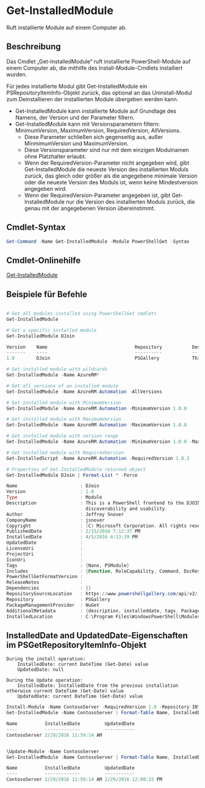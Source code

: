 # Get-InstalledModule

Ruft installierte Module auf einem Computer ab.

## Beschreibung

Das Cmdlet „Get-InstalledModule“ ruft installierte PowerShell-Module auf einem Computer ab, die mithilfe des Install-Module-Cmdlets installiert wurden.

Für jedes installierte Modul gibt Get-InstalledModule ein PSRepositoryItemInfo-Objekt zurück, das optional an das Uninstall-Modul zum Deinstallieren der installierten Module übergeben werden kann.

- Get-InstalledModule kann installierte Module auf Grundlage des Namens, der Version und der Parameter filtern.
- Get-InstalledModule kann mit Versionsparametern filtern: MinimumVersion, MaximumVersion, RequiredVersion, AllVersions.
  - Diese Parameter schließen sich gegenseitig aus, außer MinmimumVersion und MaximumVersion.
  - Diese Versionsparameter sind nur mit dem einzigen Modulnamen ohne Platzhalter erlaubt.
  - Wenn der RequiredVersion-Parameter nicht angegeben wird, gibt Get-InstalledModule die neueste Version des installierten Moduls zurück, das gleich oder größer als die angegebene minimale Version oder die neueste Version des Moduls ist, wenn keine Mindestversion angegeben wird. 
  - Wenn der RequiredVersion-Parameter angegeben ist, gibt Get-InstalledModule nur die Version des installierten Moduls zurück, die genau mit der angegebenen Version übereinstimmt.

## Cmdlet-Syntax
```powershell
Get-Command -Name Get-InstalledModule -Module PowerShellGet -Syntax
```

## Cmdlet-Onlinehilfe

[Get-InstalledModule](http://go.microsoft.com/fwlink/?LinkId=526863)

## Beispiele für Befehle

```powershell

# Get all modules installed using PowerShellGet cmdlets
Get-InstalledModule

# Get a specific installed module
Get-InstalledModule DJoin

Version    Name                                Repository           Description
-------    ----                                ----------           -----------
1.0        DJoin                               PSGallery            This is a PowerShell frontend to the DJOIN.exe c...

# Get installed module with wildcards
Get-InstalledModule -Name AzureRM*

# Get all versions of an installed module
Get-InstalledModule -Name AzureRM.Automation -AllVersions

# Get installed module with MinimumVersion
Get-InstalledModule -Name AzureRM.Automation -MinimumVersion 1.0.0

# Get installed module with MaximumVersion
Get-InstalledModule -Name AzureRM.Automation -MaximumVersion 1.0.8

# Get installed module with version range
Get-InstalledModule -Name AzureRM.Automation -MinimumVersion 1.0.0 -MaximumVersion 1.0.8

# Get installed module with RequiredVersion
Get-InstalledScript -Name AzureRM.Automation -RequiredVersion 1.0.3

# Properties of Get-InstalledModule returned object
Get-InstalledModule DJoin | Format-List * -Force

Name                       : DJoin
Version                    : 1.0
Type                       : Module
Description                : This is a PowerShell frontend to the DJOIN.exe command which provides better
                             discoverability and usability.
Author                     : Jeffrey Snover
CompanyName                : jsnover
Copyright                  : (C) Microsoft Corporation. All rights reserved.
PublishedDate              : 2/15/2016 7:12:37 PM
InstalledDate              : 4/5/2016 4:13:39 PM
UpdatedDate                :
LicenseUri                 :
ProjectUri                 :
IconUri                    :
Tags                       : {Nano, PSModule}
Includes                   : {Function, RoleCapability, Command, DscResource...}
PowerShellGetFormatVersion :
ReleaseNotes               :
Dependencies               : {}
RepositorySourceLocation   : https://www.powershellgallery.com/api/v2/
Repository                 : PSGallery
PackageManagementProvider  : NuGet
AdditionalMetadata         : {description, installeddate, tags, PackageManagementProvider...}
InstalledLocation          : C:\Program Files\WindowsPowerShell\Modules\DJoin\1.0

```



## InstalledDate and UpdatedDate-Eigenschaften im PSGetRepositoryItemInfo-Objekt

    During the install operation:
        InstalledDate: current DateTime (Get-Date) value
        UpdatedDate: null

    During the Update operation:
        InstalledDate: InstalledDate from the previous installation otherwise current DateTime (Get-Date) value
        UpdatedDate: current DateTime (Get-Date) value

```powershell
Install-Module -Name ContosoServer -RequiredVersion 1.0 -Repository INT
Get-InstalledModule -Name ContosoServer | Format-Table Name, InstalledDate, UpdatedDate

Name          InstalledDate         UpdatedDate
----          -------------         -----------
ContosoServer 2/29/2016 11:59:14 AM


\Update-Module -Name ContosoServer
Get-InstalledModule -Name ContosoServer | Format-Table Name, InstalledDate, UpdatedDate

Name          InstalledDate         UpdatedDate
----          -------------         -----------
ContosoServer 2/29/2016 11:59:14 AM 2/29/2016 12:00:15 PM
```

<!--HONumber=Aug16_HO3-->


